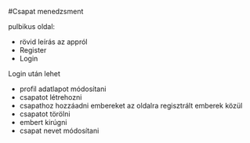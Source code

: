 #Csapat menedzsment

pulbikus oldal:
- rövid leírás az appról
- Register
- Login

Login után lehet
- profil adatlapot módosítani
- csapatot létrehozni
- csapathoz hozzáadni embereket az oldalra regisztrált emberek közül
- csapatot törölni
- embert kirúgni
- csapat nevet módosítani
